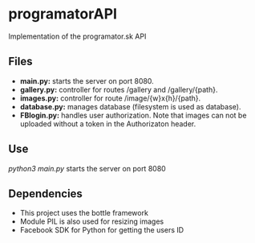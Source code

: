 # programatorAPI
Implementation of the programator.sk API

## Files
- **main.py:** starts the server on port 8080.
- **gallery.py:** controller for routes /gallery and /gallery/{path}.
- **images.py:** controller for route /image/{w}x{h}/{path}.
- **database.py:** manages database (filesystem is used as database).
- **FBlogin.py:** handles user authorization. Note that images can not be uploaded without a token in the Authorizaton header.

## Use
*python3 main.py* starts the server on port 8080

## Dependencies
- This project uses the bottle framework
- Module PIL is also used for resizing images
- Facebook SDK for Python for getting the users ID
